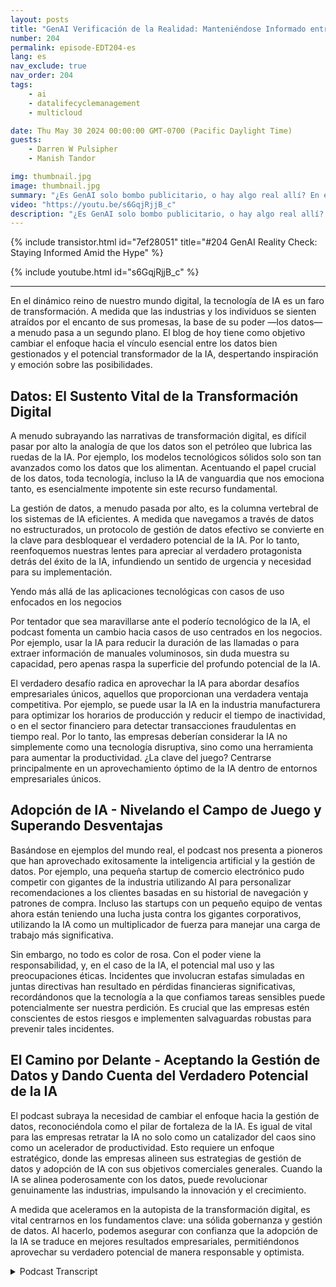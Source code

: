 ```yaml
---
layout: posts
title: "GenAI Verificación de la Realidad: Manteniéndose Informado entre el Hype"
number: 204
permalink: episode-EDT204-es
lang: es
nav_exclude: true
nav_order: 204
tags:
    - ai
    - datalifecyclemanagement
    - multicloud

date: Thu May 30 2024 00:00:00 GMT-0700 (Pacific Daylight Time)
guests:
    - Darren W Pulsipher
    - Manish Tandor

img: thumbnail.jpg
image: thumbnail.jpg
summary: "¿Es GenAI solo bombo publicitario, o hay algo real allí? En este episodio, Darren se sienta con Manish Tandon, CEO de Zensar Technologies, para descubrir la verdad detrás del revuelo de GenAI. Manish comparte sus percepciones sobre cómo él y su empresa están manejando la ola de bombo publicitario de GenAI, distinguiendo entre lo que es real y lo que no, y preparándose estratégicamente para navegar la explosión de GenAI. Sintonice para aprender cómo los líderes de la industria están abordando esta tecnología transformadora y qué puede hacer para mantenerse informado y evitar ser engañado."
video: "https://youtu.be/s6GqjRjjB_c"
description: "¿Es GenAI solo bombo publicitario, o hay algo real allí? En este episodio, Darren se sienta con Manish Tandon, CEO de Zensar Technologies, para descubrir la verdad detrás del revuelo de GenAI. Manish comparte sus percepciones sobre cómo él y su empresa están manejando la ola de bombo publicitario de GenAI, distinguiendo entre lo que es real y lo que no, y preparándose estratégicamente para navegar la explosión de GenAI. Sintonice para aprender cómo los líderes de la industria están abordando esta tecnología transformadora y qué puede hacer para mantenerse informado y evitar ser engañado."
---
```


<div>
{% include transistor.html id="7ef28051" title="#204 GenAI Reality Check: Staying Informed Amid the Hype" %}

{% include youtube.html id="s6GqjRjjB_c" %}
</div>

---

En el dinámico reino de nuestro mundo digital, la tecnología de IA es un faro de transformación. A medida que las industrias y los individuos se sienten atraídos por el encanto de sus promesas, la base de su poder —los datos— a menudo pasa a un segundo plano. El blog de hoy tiene como objetivo cambiar el enfoque hacia el vínculo esencial entre los datos bien gestionados y el potencial transformador de la IA, despertando inspiración y emoción sobre las posibilidades.

## Datos: El Sustento Vital de la Transformación Digital

A menudo subrayando las narrativas de transformación digital, es difícil pasar por alto la analogía de que los datos son el petróleo que lubrica las ruedas de la IA. Por ejemplo, los modelos tecnológicos sólidos solo son tan avanzados como los datos que los alimentan. Acentuando el papel crucial de los datos, toda tecnología, incluso la IA de vanguardia que nos emociona tanto, es esencialmente impotente sin este recurso fundamental.

La gestión de datos, a menudo pasada por alto, es la columna vertebral de los sistemas de IA eficientes. A medida que navegamos a través de datos no estructurados, un protocolo de gestión de datos efectivo se convierte en la clave para desbloquear el verdadero potencial de la IA. Por lo tanto, reenfoquemos nuestras lentes para apreciar al verdadero protagonista detrás del éxito de la IA, infundiendo un sentido de urgencia y necesidad para su implementación.

Yendo más allá de las aplicaciones tecnológicas con casos de uso enfocados en los negocios

Por tentador que sea maravillarse ante el poderío tecnológico de la IA, el podcast fomenta un cambio hacia casos de uso centrados en los negocios. Por ejemplo, usar la IA para reducir la duración de las llamadas o para extraer información de manuales voluminosos, sin duda muestra su capacidad, pero apenas raspa la superficie del profundo potencial de la IA.

El verdadero desafío radica en aprovechar la IA para abordar desafíos empresariales únicos, aquellos que proporcionan una verdadera ventaja competitiva. Por ejemplo, se puede usar la IA en la industria manufacturera para optimizar los horarios de producción y reducir el tiempo de inactividad, o en el sector financiero para detectar transacciones fraudulentas en tiempo real. Por lo tanto, las empresas deberían considerar la IA no simplemente como una tecnología disruptiva, sino como una herramienta para aumentar la productividad. ¿La clave del juego? Centrarse principalmente en un aprovechamiento óptimo de la IA dentro de entornos empresariales únicos.

## Adopción de IA - Nivelando el Campo de Juego y Superando Desventajas

Basándose en ejemplos del mundo real, el podcast nos presenta a pioneros que han aprovechado exitosamente la inteligencia artificial y la gestión de datos. Por ejemplo, una pequeña startup de comercio electrónico pudo competir con gigantes de la industria utilizando AI para personalizar recomendaciones a los clientes basadas en su historial de navegación y patrones de compra. Incluso las startups con un pequeño equipo de ventas ahora están teniendo una lucha justa contra los gigantes corporativos, utilizando la IA como un multiplicador de fuerza para manejar una carga de trabajo más significativa.

Sin embargo, no todo es color de rosa. Con el poder viene la responsabilidad, y, en el caso de la IA, el potencial mal uso y las preocupaciones éticas. Incidentes que involucran estafas simuladas en juntas directivas han resultado en pérdidas financieras significativas, recordándonos que la tecnología a la que confiamos tareas sensibles puede potencialmente ser nuestra perdición. Es crucial que las empresas estén conscientes de estos riesgos e implementen salvaguardas robustas para prevenir tales incidentes.

## El Camino por Delante - Aceptando la Gestión de Datos y Dando Cuenta del Verdadero Potencial de la IA

El podcast subraya la necesidad de cambiar el enfoque hacia la gestión de datos, reconociéndola como el pilar de fortaleza de la IA. Es igual de vital para las empresas retratar la IA no solo como un catalizador del caos sino como un acelerador de productividad. Esto requiere un enfoque estratégico, donde las empresas alineen sus estrategias de gestión de datos y adopción de IA con sus objetivos comerciales generales. Cuando la IA se alinea poderosamente con los datos, puede revolucionar genuinamente las industrias, impulsando la innovación y el crecimiento.

A medida que aceleramos en la autopista de la transformación digital, es vital centrarnos en los fundamentos clave: una sólida gobernanza y gestión de datos. Al hacerlo, podemos asegurar con confianza que la adopción de la IA se traduce en mejores resultados empresariales, permitiéndonos aprovechar su verdadero potencial de manera responsable y optimista.



<details>
<summary> Podcast Transcript </summary>

<p></p>

</details>
